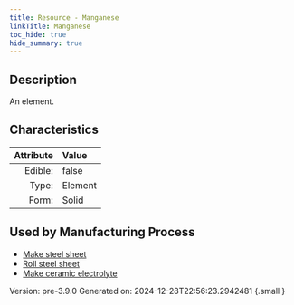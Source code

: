 ```yaml
---
title: Resource - Manganese
linkTitle: Manganese
toc_hide: true
hide_summary: true
---
```


## Description
An element.

## Characteristics

| Attribute      | Value |
|--------:|:------|
|Edible:|false|
|Type:|Element|
|Form:|Solid|
 

## Used by Manufacturing Process

- [Make steel sheet](/docs/definitions/process/make-steel-sheet)
- [Roll steel sheet](/docs/definitions/process/roll-steel-sheet)
- [Make ceramic electrolyte](/docs/definitions/process/make-ceramic-electrolyte)


    

Version: pre-3.9.0 Generated on: 2024-12-28T22:56:23.2942481
{.small }
